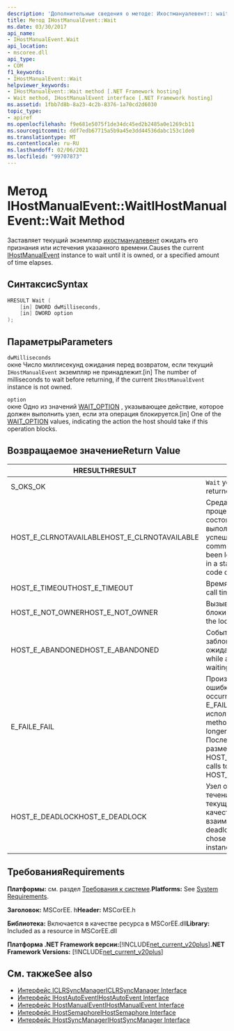 ```yaml
---
description: 'Дополнительные сведения о методе: Ихостмануалевент:: wait'
title: Метод IHostManualEvent::Wait
ms.date: 03/30/2017
api_name:
- IHostManualEvent.Wait
api_location:
- mscoree.dll
api_type:
- COM
f1_keywords:
- IHostManualEvent::Wait
helpviewer_keywords:
- IHostManualEvent::Wait method [.NET Framework hosting]
- Wait method, IHostManualEvent interface [.NET Framework hosting]
ms.assetid: 1fbb7d8b-8a23-4c2b-8376-1a70cd2d6030
topic_type:
- apiref
ms.openlocfilehash: f9e681e5075f1de34dc45ed2b2485a0e1269cb11
ms.sourcegitcommit: ddf7edb67715a5b9a45e3dd44536dabc153c1de0
ms.translationtype: MT
ms.contentlocale: ru-RU
ms.lasthandoff: 02/06/2021
ms.locfileid: "99707873"
---
```

# <a name="ihostmanualeventwait-method"></a><span data-ttu-id="ecc62-103">Метод IHostManualEvent::Wait</span><span class="sxs-lookup"><span data-stu-id="ecc62-103">IHostManualEvent::Wait Method</span></span>

<span data-ttu-id="ecc62-104">Заставляет текущий экземпляр [ихостмануалевент](ihostmanualevent-interface.md) ожидать его признания или истечения указанного времени.</span><span class="sxs-lookup"><span data-stu-id="ecc62-104">Causes the current [IHostManualEvent](ihostmanualevent-interface.md) instance to wait until it is owned, or a specified amount of time elapses.</span></span>  
  
## <a name="syntax"></a><span data-ttu-id="ecc62-105">Синтаксис</span><span class="sxs-lookup"><span data-stu-id="ecc62-105">Syntax</span></span>  
  
```cpp  
HRESULT Wait (  
    [in] DWORD dwMilliseconds,  
    [in] DWORD option  
);  
```  
  
## <a name="parameters"></a><span data-ttu-id="ecc62-106">Параметры</span><span class="sxs-lookup"><span data-stu-id="ecc62-106">Parameters</span></span>  

 `dwMilliseconds`  
 <span data-ttu-id="ecc62-107">окне Число миллисекунд ожидания перед возвратом, если текущий `IHostManualEvent` экземпляр не принадлежит.</span><span class="sxs-lookup"><span data-stu-id="ecc62-107">[in] The number of milliseconds to wait before returning, if the current `IHostManualEvent` instance is not owned.</span></span>  
  
 `option`  
 <span data-ttu-id="ecc62-108">окне Одно из значений [WAIT_OPTION](wait-option-enumeration.md) , указывающее действие, которое должен выполнить узел, если эта операция блокируется.</span><span class="sxs-lookup"><span data-stu-id="ecc62-108">[in] One of the [WAIT_OPTION](wait-option-enumeration.md) values, indicating the action the host should take if this operation blocks.</span></span>  
  
## <a name="return-value"></a><span data-ttu-id="ecc62-109">Возвращаемое значение</span><span class="sxs-lookup"><span data-stu-id="ecc62-109">Return Value</span></span>  
  
|<span data-ttu-id="ecc62-110">HRESULT</span><span class="sxs-lookup"><span data-stu-id="ecc62-110">HRESULT</span></span>|<span data-ttu-id="ecc62-111">Описание:</span><span class="sxs-lookup"><span data-stu-id="ecc62-111">Description</span></span>|  
|-------------|-----------------|  
|<span data-ttu-id="ecc62-112">S_OK</span><span class="sxs-lookup"><span data-stu-id="ecc62-112">S_OK</span></span>|<span data-ttu-id="ecc62-113">`Wait` успешно возвращено.</span><span class="sxs-lookup"><span data-stu-id="ecc62-113">`Wait` returned successfully.</span></span>|  
|<span data-ttu-id="ecc62-114">HOST_E_CLRNOTAVAILABLE</span><span class="sxs-lookup"><span data-stu-id="ecc62-114">HOST_E_CLRNOTAVAILABLE</span></span>|<span data-ttu-id="ecc62-115">Среда CLR не была загружена в процесс, или среда CLR находится в состоянии, в котором она не может выполнить управляемый код или успешно обработать вызов.</span><span class="sxs-lookup"><span data-stu-id="ecc62-115">The common language runtime (CLR) has not been loaded into a process, or the CLR is in a state in which it cannot run managed code or process the call successfully.</span></span>|  
|<span data-ttu-id="ecc62-116">HOST_E_TIMEOUT</span><span class="sxs-lookup"><span data-stu-id="ecc62-116">HOST_E_TIMEOUT</span></span>|<span data-ttu-id="ecc62-117">Время ожидания вызова истекло.</span><span class="sxs-lookup"><span data-stu-id="ecc62-117">The call timed out.</span></span>|  
|<span data-ttu-id="ecc62-118">HOST_E_NOT_OWNER</span><span class="sxs-lookup"><span data-stu-id="ecc62-118">HOST_E_NOT_OWNER</span></span>|<span data-ttu-id="ecc62-119">Вызывающий объект не владеет блокировкой.</span><span class="sxs-lookup"><span data-stu-id="ecc62-119">The caller does not own the lock.</span></span>|  
|<span data-ttu-id="ecc62-120">HOST_E_ABANDONED</span><span class="sxs-lookup"><span data-stu-id="ecc62-120">HOST_E_ABANDONED</span></span>|<span data-ttu-id="ecc62-121">Событие было отменено, пока заблокированный поток или волокно ожидают его.</span><span class="sxs-lookup"><span data-stu-id="ecc62-121">An event was canceled while a blocked thread or fiber was waiting on it.</span></span>|  
|<span data-ttu-id="ecc62-122">E_FAIL</span><span class="sxs-lookup"><span data-stu-id="ecc62-122">E_FAIL</span></span>|<span data-ttu-id="ecc62-123">Произошла неизвестная фатальная ошибка.</span><span class="sxs-lookup"><span data-stu-id="ecc62-123">An unknown catastrophic failure occurred.</span></span> <span data-ttu-id="ecc62-124">Когда метод возвращает E_FAIL, среда CLR больше не может использоваться в процессе.</span><span class="sxs-lookup"><span data-stu-id="ecc62-124">When a method returns E_FAIL, the CLR is no longer usable within the process.</span></span> <span data-ttu-id="ecc62-125">Последующие вызовы методов размещения возвращают HOST_E_CLRNOTAVAILABLE.</span><span class="sxs-lookup"><span data-stu-id="ecc62-125">Subsequent calls to hosting methods return HOST_E_CLRNOTAVAILABLE.</span></span>|  
|<span data-ttu-id="ecc62-126">HOST_E_DEADLOCK</span><span class="sxs-lookup"><span data-stu-id="ecc62-126">HOST_E_DEADLOCK</span></span>|<span data-ttu-id="ecc62-127">Узел обнаружил взаимоблокировку в течение интервала ожидания и выбрал текущий экземпляр в `IHostManualEvent` качестве жертвы взаимоблокировки.</span><span class="sxs-lookup"><span data-stu-id="ecc62-127">The host detected a deadlock during the wait interval, and chose the current `IHostManualEvent` instance as the deadlock victim.</span></span>|  
  
## <a name="requirements"></a><span data-ttu-id="ecc62-128">Требования</span><span class="sxs-lookup"><span data-stu-id="ecc62-128">Requirements</span></span>  

 <span data-ttu-id="ecc62-129">**Платформы:** см. раздел [Требования к системе](../../get-started/system-requirements.md).</span><span class="sxs-lookup"><span data-stu-id="ecc62-129">**Platforms:** See [System Requirements](../../get-started/system-requirements.md).</span></span>  
  
 <span data-ttu-id="ecc62-130">**Заголовок:** MSCorEE. h</span><span class="sxs-lookup"><span data-stu-id="ecc62-130">**Header:** MSCorEE.h</span></span>  
  
 <span data-ttu-id="ecc62-131">**Библиотека:** Включается в качестве ресурса в MSCorEE.dll</span><span class="sxs-lookup"><span data-stu-id="ecc62-131">**Library:** Included as a resource in MSCorEE.dll</span></span>  
  
 <span data-ttu-id="ecc62-132">**Платформа .NET Framework версии:**[!INCLUDE[net_current_v20plus](../../../../includes/net-current-v20plus-md.md)]</span><span class="sxs-lookup"><span data-stu-id="ecc62-132">**.NET Framework Versions:** [!INCLUDE[net_current_v20plus](../../../../includes/net-current-v20plus-md.md)]</span></span>  
  
## <a name="see-also"></a><span data-ttu-id="ecc62-133">См. также</span><span class="sxs-lookup"><span data-stu-id="ecc62-133">See also</span></span>

- [<span data-ttu-id="ecc62-134">Интерфейс ICLRSyncManager</span><span class="sxs-lookup"><span data-stu-id="ecc62-134">ICLRSyncManager Interface</span></span>](iclrsyncmanager-interface.md)
- [<span data-ttu-id="ecc62-135">Интерфейс IHostAutoEvent</span><span class="sxs-lookup"><span data-stu-id="ecc62-135">IHostAutoEvent Interface</span></span>](ihostautoevent-interface.md)
- [<span data-ttu-id="ecc62-136">Интерфейс IHostManualEvent</span><span class="sxs-lookup"><span data-stu-id="ecc62-136">IHostManualEvent Interface</span></span>](ihostmanualevent-interface.md)
- [<span data-ttu-id="ecc62-137">Интерфейс IHostSemaphore</span><span class="sxs-lookup"><span data-stu-id="ecc62-137">IHostSemaphore Interface</span></span>](ihostsemaphore-interface.md)
- [<span data-ttu-id="ecc62-138">Интерфейс IHostSyncManager</span><span class="sxs-lookup"><span data-stu-id="ecc62-138">IHostSyncManager Interface</span></span>](ihostsyncmanager-interface.md)
